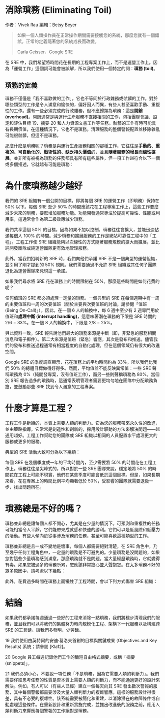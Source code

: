 # 消除瑣務 (Eliminating Toil)

作者：Vivek Rau 編輯：Betsy Beyer

> 如果一個人類操作員在正常操作期間需要接觸您的系統，那麼您就有一個錯誤。正常的定義隨著您的系統成長而改變。
>
> Carla Geisser，Google SRE

在 SRE 中，我們希望將時間花在長期的工程專案工作上，而不是運營工作上。因為「運營工作」這個詞可能會被誤解，所以我們使用一個特定的詞：**瑣務 (toil)**。

## 瑣務的定義

瑣務不僅僅是「我不喜歡做的工作」。它也不等同於行政雜務或骯髒的工作。對於哪些類型的工作是令人滿意和愉快的，偏好因人而異，有些人甚至喜歡手動、重複性的工作。還有一些必須完成的行政雜務，但不應歸類為瑣務：這是**開銷 (overhead)**。開銷通常是與運行生產服務不直接相關的工作，包括團隊會議、設定和評估目標 19、摘要 20 和人力資源文書工作等任務。骯髒的工作有時可能具有長期價值，在這種情況下，它也不是瑣務。清理服務的整個警報配置並移除雜亂可能很骯髒，但這不是瑣務。

那麼什麼是瑣務呢？瑣務是與運行生產服務相關的那種工作，它往往是**手動的、重複的、可自動化的、戰術性的、缺乏持久價值**的，並且**隨著服務的增長而線性擴展**。並非所有被視為瑣務的任務都具有所有這些屬性，但一項工作越符合以下一個或多個描述，它就越有可能是瑣務：

# 為什麼瑣務越少越好

我們的 SRE 組織有一個公開的目標，即將每個 SRE 的運營工作（即瑣務）保持在 50% 以下。每個 SRE 至少 50% 的時間應該花在工程專案工作上，這些工作要麼減少未來的瑣務，要麼增加服務功能。功能開發通常專注於提高可靠性、性能或利用率，這通常會作為第二級效應減少瑣務。

我們共享這個 50% 的目標，因為如果不加以控制，瑣務往往會擴大，並能迅速佔滿每個人 100% 的時間。減少瑣務和擴展服務的工作是網站可靠性工程中的「工程」。工程工作使 SRE 組織能夠以次線性的方式隨著服務規模的擴大而擴展，並比純開發團隊或純運營團隊更有效地管理服務。

此外，當我們招聘新的 SRE 時，我們向他們承諾 SRE 不是一個典型的運營組織，並引用了剛才提到的 50% 規則。我們需要通過不允許 SRE 組織或其任何子團隊退化為運營團隊來兌現這一承諾。

如果我們尋求將 SRE 花在瑣務上的時間限制在 50%，那麼這些時間是如何花費的呢？

任何值班的 SRE 都必須處理一定量的瑣務。一個典型的 SRE 在每個週期中有一周的主要值班和一周的次要值班（關於主要與次要值班的討論，請參閱「值班 (Being On-Call)」）。因此，在一個 6 人的輪換中，每 6 週中至少有 2 週專門用於值班和**處理中斷 (interrupt handling)**，這意味著潛在瑣務的下限是 SRE 時間的 2/6 = 33%。在一個 8 人的輪換中，下限是 2/8 = 25%。

與此資料一致，SRE 報告說他們最大的瑣務來源是中斷（即，非緊急的服務相關消息和電子郵件）。第二大來源是值班（緊急）響應，其次是發布和推送。儘管我們的發布和推送過程通常有相當程度的自動化處理，但在這個領域仍有很大的改進空間。

Google SRE 的季度調查顯示，花在瑣務上的平均時間約為 33%，所以我們比我們 50% 的總體目標做得好得多。然而，平均值並不能反映異常值：一些 SRE 聲稱瑣務為 0%（純開發專案，沒有值班工作），而另一些則聲稱瑣務為 80%。當個別 SRE 報告過多的瑣務時，這通常表明管理者需要更均勻地在團隊中分配瑣務負擔，並鼓勵那些 SRE 找到令人滿意的工程專案。

# 什麼才算是工程？

工程工作是新穎的，本質上需要人類的判斷力。它為您的服務帶來永久性的改進，並由策略指導。它常常是創造性和創新的，採用設計驅動的方法來解決問題——越通用越好。工程工作幫助您的團隊或 SRE 組織以相同的人員配置水平處理更大的服務或更多的服務。

典型的 SRE 活動大致可分為以下幾類：

每個 SRE 在幾個季度或一年的平均時間內，至少需要將 50% 的時間花在工程工作上。瑣務往往是尖峰式的，所以對於一些 SRE 團隊來說，穩定地將 50% 的時間花在工程上可能不現實，他們在某些季度可能會低於這個目標。但是，如果長期來看，花在專案上的時間比例平均顯著低於 50%，受影響的團隊就需要退後一步，找出問題所在。

# 瑣務總是不好的嗎？

瑣務並非總是讓每個人都不開心，尤其是在少量的情況下。可預測和重複性的任務可能相當令人平靜。它們能帶來成就感和快速的勝利。它們可以是低風險和低壓力的活動。有些人傾向於從事涉及瑣務的任務，甚至可能喜歡這種類型的工作。

瑣務並非總是且一成不變地是壞事，每個人都需要絕對清楚，在 SRE 角色中，乃至幾乎任何工程角色中，一定量的瑣務是不可避免的。少量瑣務是沒問題的，如果您對這些少量瑣務感到滿意，那麼瑣務就不是問題。當大量經歷瑣務時，它就變得有毒。如果您被過多的瑣務所累，您應該非常擔心並大聲抱怨。在太多瑣務不好的眾多原因中，請考慮以下幾點：

此外，花費過多時間在瑣務上而犧牲了工程時間，會以下列方式傷害 SRE 組織：

# 結論

如果我們都承諾每週通過一些好的工程來消除一點瑣務，我們將穩步清理我們的服務，並且我們可以將我們的集體努力轉向規模化工程、架構下一代服務以及構建跨 SRE 的工具鏈。讓我們多發明，少勞碌。

19 我們使用由英特爾的安迪·葛洛夫首創的目標與關鍵成果 (Objectives and Key Results) 系統；請參閱 [Kla12]。

20 Google 員工每週記錄他們工作的簡短自由格式摘要，或稱「摘要 (snippets)」。

21 我們必須小心，不要說一項任務「不是瑣務，因為它需要人類的判斷力」。我們需要仔細思考任務的性質是否本質上需要人類的判斷力，而不能通過更好的設計來解決。例如，有人可以（有些人已經）建立一個每天向其 SRE 發出數次警報的服務，其中每個警報都需要涉及大量人類判斷力的複雜響應。這樣的服務設計得很差，具有不必要的複雜性。該系統需要被簡化和重建，以消除潛在的故障條件或自動處理這些條件。在重新設計和重新實施完成，並推出改進後的服務之前，應用人類判斷力來響應每個警報的工作絕對是瑣務。